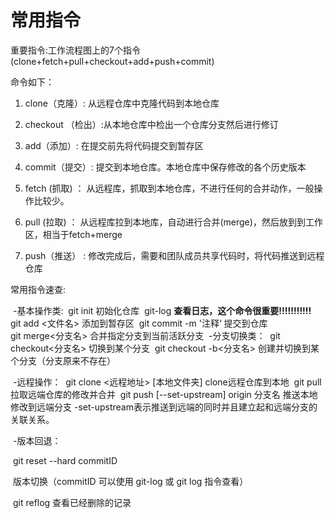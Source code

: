 # 常用指令

重要指令:工作流程图上的7个指令(clone+fetch+pull+checkout+add+push+commit)

命令如下：

1. clone（克隆）: 从远程仓库中克隆代码到本地仓库

2. checkout （检出）:从本地仓库中检出一个仓库分支然后进行修订

3. add（添加）: 在提交前先将代码提交到暂存区

4. commit（提交）: 提交到本地仓库。本地仓库中保存修改的各个历史版本

5. fetch (抓取) ： 从远程库，抓取到本地仓库，不进行任何的合并动作，一般操作比较少。
6. pull (拉取) ： 从远程库拉到本地库，自动进行合并(merge)，然后放到到工作区，相当于fetch+merge

7. push（推送） : 修改完成后，需要和团队成员共享代码时，将代码推送到远程仓库

常用指令速查:

​	-基本操作类:
​						git init	初始化仓库
​						git-log	**查看日志，这个命令很重要!!!!!!!!!!!**
​						git add <文件名>	添加到暂存区
​						git commit -m '注释‘	提交到仓库	
​						git merge<分支名>	合并指定分支到当前活跃分支
​	-分支切换类：
​						git checkout<分支名>	切换到某个分支
​						git checkout -b<分支名>	创建并切换到某个分支（分支原来不存在）

​	-远程操作：
​						git clone <远程地址> [本地文件夹]	clone远程仓库到本地
​						git pull	拉取远端仓库的修改并合并
​						git push [--set-upstream] origin 分支名	推送本地修改到远端分支
​										-set-upstream表示推送到远端的同时并且建立起和远端分支的关联关系。

​	-版本回退：

​						git reset --hard commitID	

​														版本切换（commitID 可以使用 git-log 或 git log 指令查看）

​						git reflog 查看已经删除的记录